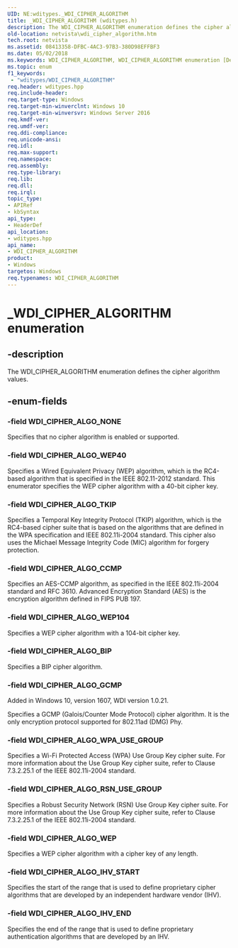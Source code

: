 ```yaml
---
UID: NE:wditypes._WDI_CIPHER_ALGORITHM
title: _WDI_CIPHER_ALGORITHM (wditypes.h)
description: The WDI_CIPHER_ALGORITHM enumeration defines the cipher algorithm values.
old-location: netvista\wdi_cipher_algorithm.htm
tech.root: netvista
ms.assetid: 08413358-DFBC-4AC3-97B3-380D98EFFBF3
ms.date: 05/02/2018
ms.keywords: WDI_CIPHER_ALGORITHM, WDI_CIPHER_ALGORITHM enumeration [Device and Driver Installation], WDI_CIPHER_ALGO_BIP, WDI_CIPHER_ALGO_CCMP, WDI_CIPHER_ALGO_GCMP, WDI_CIPHER_ALGO_IHV_END, WDI_CIPHER_ALGO_IHV_START, WDI_CIPHER_ALGO_NONE, WDI_CIPHER_ALGO_RSN_USE_GROUP, WDI_CIPHER_ALGO_TKIP, WDI_CIPHER_ALGO_WEP, WDI_CIPHER_ALGO_WEP104, WDI_CIPHER_ALGO_WEP40, WDI_CIPHER_ALGO_WPA_USE_GROUP, _WDI_CIPHER_ALGORITHM, netvista.wdi_cipher_algorithm, netvista.wifi_cipher_algorithm, wditypes/WDI_CIPHER_ALGORITHM, wditypes/WDI_CIPHER_ALGO_BIP, wditypes/WDI_CIPHER_ALGO_CCMP, wditypes/WDI_CIPHER_ALGO_GCMP, wditypes/WDI_CIPHER_ALGO_IHV_END, wditypes/WDI_CIPHER_ALGO_IHV_START, wditypes/WDI_CIPHER_ALGO_NONE, wditypes/WDI_CIPHER_ALGO_RSN_USE_GROUP, wditypes/WDI_CIPHER_ALGO_TKIP, wditypes/WDI_CIPHER_ALGO_WEP, wditypes/WDI_CIPHER_ALGO_WEP104, wditypes/WDI_CIPHER_ALGO_WEP40, wditypes/WDI_CIPHER_ALGO_WPA_USE_GROUP
ms.topic: enum
f1_keywords:
 - "wditypes/WDI_CIPHER_ALGORITHM"
req.header: wditypes.hpp
req.include-header: 
req.target-type: Windows
req.target-min-winverclnt: Windows 10
req.target-min-winversvr: Windows Server 2016
req.kmdf-ver: 
req.umdf-ver: 
req.ddi-compliance: 
req.unicode-ansi: 
req.idl: 
req.max-support: 
req.namespace: 
req.assembly: 
req.type-library: 
req.lib: 
req.dll: 
req.irql: 
topic_type:
- APIRef
- kbSyntax
api_type:
- HeaderDef
api_location:
- wditypes.hpp
api_name:
- WDI_CIPHER_ALGORITHM
product:
- Windows
targetos: Windows
req.typenames: WDI_CIPHER_ALGORITHM
---
```


# _WDI_CIPHER_ALGORITHM enumeration


## -description


The WDI_CIPHER_ALGORITHM enumeration defines the cipher algorithm values.


## -enum-fields




### -field WDI_CIPHER_ALGO_NONE

Specifies that no cipher algorithm is enabled or supported.


### -field WDI_CIPHER_ALGO_WEP40

Specifies a Wired Equivalent Privacy (WEP) algorithm, which is the RC4-based algorithm that is specified in the IEEE 802.11-2012 standard. This enumerator specifies the WEP cipher algorithm with a 40-bit cipher key.


### -field WDI_CIPHER_ALGO_TKIP

Specifies a Temporal Key Integrity Protocol (TKIP) algorithm, which is the RC4-based cipher suite that is based on the algorithms that are defined in the WPA specification and IEEE 802.11i-2004 standard. This cipher also uses the Michael Message Integrity Code (MIC) algorithm for forgery protection.


### -field WDI_CIPHER_ALGO_CCMP

Specifies an AES-CCMP algorithm, as specified in the IEEE 802.11i-2004 standard and RFC 3610. Advanced Encryption Standard (AES) is the encryption algorithm defined in FIPS PUB 197.


### -field WDI_CIPHER_ALGO_WEP104

Specifies a WEP cipher algorithm with a 104-bit cipher key.


### -field WDI_CIPHER_ALGO_BIP

Specifies a BIP cipher algorithm.


### -field WDI_CIPHER_ALGO_GCMP

Added in Windows 10, version 1607, WDI version 1.0.21.

Specifies a GCMP (Galois/Counter Mode Protocol) cipher algorithm. It is the only encryption protocol supported for 802.11ad (DMG) Phy.


### -field WDI_CIPHER_ALGO_WPA_USE_GROUP

Specifies a Wi-Fi Protected Access (WPA) Use Group Key cipher suite. For more information about the Use Group Key cipher suite, refer to Clause 7.3.2.25.1 of the IEEE 802.11i-2004 standard.




### -field WDI_CIPHER_ALGO_RSN_USE_GROUP

Specifies a Robust Security Network (RSN) Use Group Key cipher suite. For more information about the Use Group Key cipher suite, refer to Clause 7.3.2.25.1 of the IEEE 802.11i-2004 standard.




### -field WDI_CIPHER_ALGO_WEP

Specifies a WEP cipher algorithm with a cipher key of any length. 


### -field WDI_CIPHER_ALGO_IHV_START

Specifies the start of the range that is used to define proprietary cipher algorithms that are developed by an independent hardware vendor (IHV). 




### -field WDI_CIPHER_ALGO_IHV_END

Specifies the end of the range that is used to define proprietary authentication algorithms that are developed by an IHV.  

